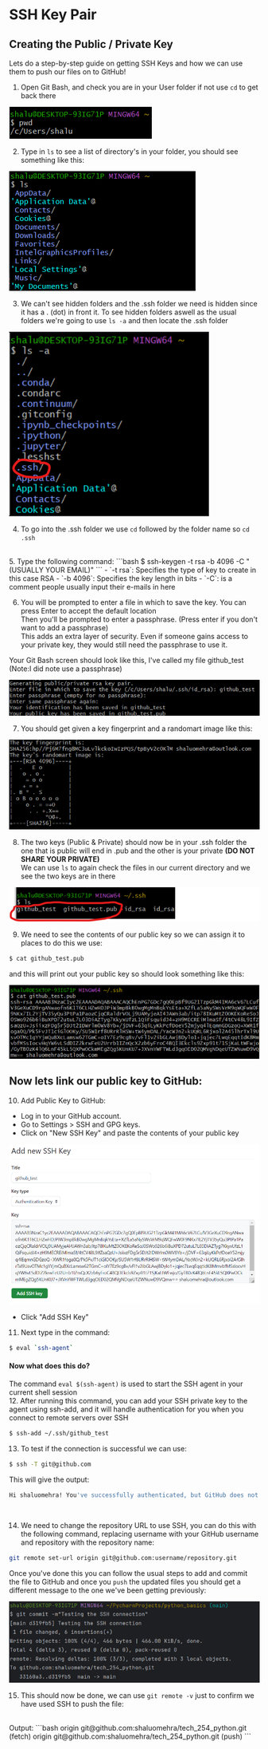 # SSH Key Pair

## Creating the Public / Private Key

Lets do a step-by-step guide on getting SSH Keys and how we can use them to push our files on to GitHub!

1. Open Git Bash, and check you are in your User folder if not use `cd` to get back there<br>

![Screenshot 2023-09-25 160356.png](Screenshot%202023-09-25%20160356.png)

2. Type in `ls` to see a list of directory's in your folder, you should see something like this: <br>

![Screenshot 2023-09-25 160729.png](Screenshot%202023-09-25%20160729.png)

3. We can't see hidden folders and the .ssh folder we need is hidden since it has a . (dot) in front it. To see hidden folders aswell as the usual folders we're going to use `ls -a` and then locate the .ssh folder <br>

![Screenshot 2023-09-25 161146.png](Screenshot%202023-09-25%20161146.png)

4. To go into the .ssh folder we use `cd` followed by the folder name so `cd .ssh` <br>
<br>
5. Type the following command:
```bash
$ ssh-keygen -t rsa -b 4096 -C "(USUALLY YOUR EMAIL)"
```
- `-t rsa`: Specifies the type of key to create in this case RSA
- `-b 4096`: Specifies the key length in bits
- `-C`: is a comment people usually input their e-mails in here

6. You will be prompted to enter a file in which to save the key. You can press Enter to accept the default location <br> 
Then you'll be prompted to enter a passphrase. (Press enter if you don't want to add a passphrase) <br> This adds an extra layer of security. Even if someone gains access to your private key, they would still need the passphrase to use it. <br>

Your Git Bash screen should look like this, I've called my file github_test (Note:I did note use a passphrase)

![Screenshot 2023-09-25 162020.png](Screenshot%202023-09-25%20162020.png)

7. You should get given a key fingerprint and a randomart image like this: <br>

![Screenshot 2023-09-25 162256.png](Screenshot%202023-09-25%20162256.png)

8. The two keys (Public & Private) should now be in your .ssh folder the one that is public will end in .pub and the other is your private **(DO NOT SHARE YOUR PRIVATE)** <br>
We can use `ls` to again check the files in our current directory and we see the two keys are in there

![Screenshot 2023-09-25 162448.png](Screenshot%202023-09-25%20162448.png)

9. We need to see the contents of our public key so we can assign it to places to do this we use:
```bash
$ cat github_test.pub
```

and this will print out your public key so should look something like this: 

![Screenshot 2023-09-25 163120.png](Screenshot%202023-09-25%20163120.png)

## Now lets link our public key to GitHub:

10. Add Public Key to GitHub:

- Log in to your GitHub account.
- Go to Settings > SSH and GPG keys.
- Click on "New SSH Key" and paste the contents of your public key 

![Screenshot 2023-09-25 163710.png](Screenshot%202023-09-25%20163710.png)

- Click "Add SSH Key"

11. Next type in the command:
```bash
$ eval `ssh-agent`
```
#### Now what does this do? <br>
The command `eval $(ssh-agent)` is used to start the SSH agent in your current shell session
<br>
12. After running this command, you can add your SSH private key to the agent using ssh-add, and it will handle authentication for you when you connect to remote servers over SSH
```bash
$ ssh-add ~/.ssh/github_test
```
13. To test if the connection is successful we can use: 
```bash
$ ssh -T git@github.com
```
This will give the output:
```bash
Hi shaluomehra! You've successfully authenticated, but GitHub does not provide shell access.
```
<br>

14. We need to change the repository URL to use SSH, you can do this with the following command, replacing username with your GitHub username and repository with the repository name:
```bash
git remote set-url origin git@github.com:username/repository.git
```
Once you've done this you can follow the usual steps to add and commit the file to GitHub and once you `push` the updated files you should get a different message to the one we've been getting previously:

![Screenshot 2023-09-25 164901.png](Screenshot%202023-09-25%20164901.png)

15. This should now be done, we can use `git remote -v` just to confirm we have used SSH to push the file:
<br>
Output: 
```bash
origin  git@github.com:shaluomehra/tech_254_python.git (fetch)
origin  git@github.com:shaluomehra/tech_254_python.git (push)
```